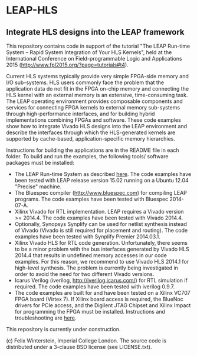 LEAP-HLS
===========

Integrate HLS designs into the LEAP framework
-----------

This repository contains code in support of the tutorial "The LEAP Run-time System – Rapid System Integration of Your HLS Kernels", held at the International Conference on Field-programmable Logic and Applications 2015 (http://www.fpl2015.org/?page=tutorials#t4).

Current HLS systems typically provide very simple FPGA-side memory and I/O sub-systems. HLS users commonly face the problem that the application data do not fit in the FPGA on-chip memory and connecting the HLS kernel with an external memory is an extensive, time-consuming task. The LEAP operating environment provides composable components and services for connecting FPGA kernels to external memory sub-systems through high-performance interfaces, and for building hybrid implementations combining FPGAs and software. These code examples show how to integrate Vivado HLS designs into the LEAP environment and describe the interfaces through which the HLS-generated kernels are supported by cache-based, application-specific memory hierarchies.

Instructions for building the applications are in the README file in each folder. To build and run the examples, the following tools/ software packages must be installed:

  * The LEAP Run-time System as described [here](https://github.com/LEAP-FPGA/leap-documentation/wiki). The code examples have been tested with LEAP release version 15.02 running on a Ubuntu 12.04 "Precise" machine.
  * The Bluespec compiler (http://www.bluespec.com) for compiling LEAP programs. The code examples have been tested with Bluespec 2014-07-A.
  * Xilinx Vivado for RTL implementation. LEAP requires a Vivado version >= 2014.4. The code examples have been tested with Vivado 2014.4.
  * Optionally, Synopsys Synplify can be used for netlist synthesis instead of Vivado (Vivado is still required for placement and routing). The code examples have been tested with Synplify Premier 2014.03.1.
  * Xilinx Vivado HLS for RTL code generation. Unfortunately, there seems to be a minor problem with the bus interfaces generated by Vivado HLS 2014.4 that results in undefined memory accesses in our code examples. For this reason, we recommend to use Vivado HLS 2014.1 for high-level synthesis. The problem is currently being investigated in order to avoid the need for two different Vivado versions.
  * Icarus Verilog (iverilog, http://iverilog.icarus.com/) for RTL simulation if required. The code examples have been tested with iverilog 0.9.7.
  * The code examples are built for and have been tested on a Xilinx VC707 FPGA board (Virtex 7). If Xilinx board access is required, the BlueNoc drivers for PCIe access, and the Digilent JTAG Chipset and Xilinx Impact for programming the FPGA must be installed. Instructions and troubleshooting are [here](https://github.com/LEAP-FPGA/leap-documentation/wiki/ML605-and-VC707).

This repository is currently under construction.

(c) Felix Winterstein, Imperial College London. The source code is distributed under a 3-clause BSD license (see LICENSE.txt). 
